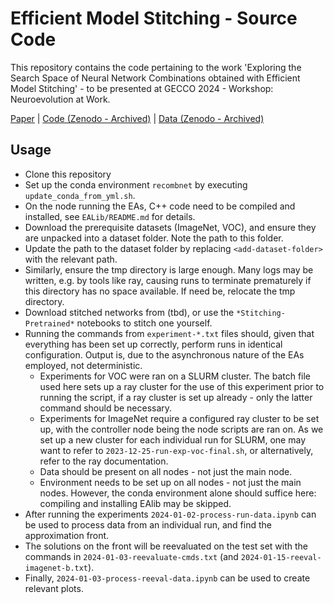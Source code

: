 # Efficient Model Stitching - Source Code
This repository contains the code pertaining to the work 'Exploring the Search Space of Neural Network Combinations obtained with Efficient Model Stitching' - to be presented at GECCO 2024 - Workshop: Neuroevolution at Work.

[Paper](https://dl.acm.org/doi/abs/10.1145/3638530.3664131) | [Code (Zenodo - Archived)](https://zenodo.org/doi/10.5281/zenodo.11120073) | [Data (Zenodo - Archived)](https://zenodo.org/doi/10.5281/zenodo.11120102)

## Usage
- Clone this repository
- Set up the conda environment `recombnet` by executing `update_conda_from_yml.sh`.
- On the node running the EAs, C++ code need to be compiled and installed, see `EALib/README.md` for details.
- Download the prerequisite datasets (ImageNet, VOC), and ensure they are unpacked into a dataset folder. Note the path to this folder.
- Update the path to the dataset folder by replacing `<add-dataset-folder>` with the relevant path.
- Similarly, ensure the tmp directory is large enough. Many logs may be written, e.g. by tools like ray, causing runs to terminate prematurely if this directory has no space available. If need be, relocate the tmp directory.
- Download stitched networks from (tbd), or use the `*Stitching-Pretrained*` notebooks to stitch one yourself.
- Running the commands from `experiment-*.txt` files should, given that everything has been set up correctly, perform runs in identical configuration. Output is, due to the asynchronous nature of the EAs employed, not deterministic.
    - Experiments for VOC were ran on a SLURM cluster. The batch file used here sets up a ray cluster for the use of this experiment prior to running the script, if a ray cluster is set up already - only the latter command should be necessary.
    - Experiments for ImageNet require a configured ray cluster to be set up, with the controller node being the node scripts are ran on. As we set up a new cluster for each individual run for SLURM, one may want to refer to `2023-12-25-run-exp-voc-final.sh`, or alternatively, refer to the ray documentation.
    - Data should be present on all nodes - not just the main node.
    - Environment needs to be set up on all nodes - not just the main nodes. However, the conda environment alone should suffice here: compiling and installing EAlib may be skipped.
- After running the experiments `2024-01-02-process-run-data.ipynb` can be used to process data from an individual run, and find the approximation front.
- The solutions on the front will be reevaluated on the test set with the commands in `2024-01-03-reevaluate-cmds.txt` (and `2024-01-15-reeval-imagenet-b.txt`).
- Finally, `2024-01-03-process-reeval-data.ipynb` can be used to create relevant plots.
